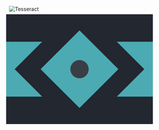![Tesseract](https://cssbattle.dev/targets/9.png)

<div class="base">
  <div class="banner"></div>
  <div class="square">
    <div class="inner">
      <div class="circle"></div>
    </div>
  </div>
</div>

<style>
  .base {
    overflow:hidden;
    transform: translate(-8px, -8px);
    display: flex;
    justify-content: center;
    align-items: center;
    width: 400px;
    height: 300px;
    background: #222730;
  }
  .square {
    transform: rotate(45deg);
    position: absolute;
    width: 250px;
    height: 250px;
    background: #222730;
  }
  .inner {
    transform: translate(50px, 50px);
    width: 150px;
    height: 150px;
    background: #4CAAB3;
  }
  .circle {
  	transform: translate(50px, 50px);
    width: 50px;
    height: 50px;
    background:#393E46;
    border-radius: 50%;
  }
  .banner {
    display: flex;
    justify-content: center;
    background: #4CAAB3;
    width: 100%;
    height:150px;
  }
</style>